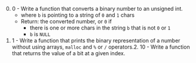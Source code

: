 0. 0 - Write a function that converts a binary number to an unsigned int.
	* where `b` is pointing to a string of `0` and `1` chars
	* Return: the converted number, or `0` if
		* there is one or more chars in the string `b` that is not `0` or `1`
		* `b` is `NULL`
1. 1 - Write a function that prints the binary representation of a number without using arrays, `malloc` and `%` or `/` operators.2. 10 - Write a function that returns the value of a bit at a given index.
